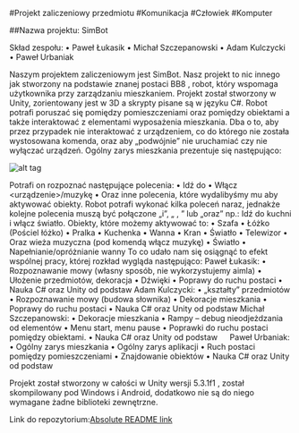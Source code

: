 #Projekt zaliczeniowy przedmiotu
#Komunikacja
#Człowiek
#Komputer

##Nazwa projektu: SimBot

Skład zespołu:
•	Paweł Łukasik
•	Michał Szczepanowski
•	Adam Kulczycki
•	Paweł Urbaniak

Naszym projektem zaliczeniowym jest SimBot. Nasz projekt to nic innego jak stworzony na podstawie znanej postaci BB8 , robot, który wspomaga użytkownika przy zarządzaniu mieszkaniem. Projekt został stworzony w Unity, zorientowany jest w 3D a skrypty pisane są w języku C#. Robot potrafi poruszać się pomiędzy pomieszczeniami oraz pomiędzy obiektami a także interaktować z elementami wyposażenia mieszkania. Dba o to, aby przez przypadek nie interaktować z urządzeniem, co do którego nie została wystosowana komenda, oraz aby „podwójnie” nie uruchamiać czy nie wyłączać urządzeń.
Ogólny zarys mieszkania prezentuje się następująco:

![alt tag](http://i.imgur.com/CIkEmin.png)

Potrafi on rozpoznać następujące polecenia:
•	Idź do <pomieszczenie>
•	Włącz <urządzenie>/muzykę
•	Oraz inne polecenia, które wydalibyśmy mu aby aktywować obiekty.
Robot potrafi wykonać kilka poleceń naraz, jednakże kolejne polecenia muszą być połączone „i”, „ , ” lub „oraz” np.: Idź do kuchni i włącz światło.
Obiekty, które możemy aktywować to:
•	Szafa
•	Łóżko (Pościel łóżko)
•	Pralka
•	Kuchenka
•	Wanna
•	Kran
•	Światło
•	Telewizor
•	Oraz wieża muzyczna (pod komendą włącz muzykę)
•	Światło
•	Napełnianie/opróżnianie wanny
To co udało nam się osiągnąć to efekt wspólnej pracy, której rozkład wygląda następująco:
Paweł Łukasik:
•	Rozpoznawanie mowy (własny sposób, nie wykorzystujemy aimla)
•	Ułożenie przedmiotów, dekoracja
•	Dźwięki
•	Poprawy do ruchu postaci
•	Nauka C# oraz Unity od podstaw
Adam Kulczycki:
•	„kształty” przedmiotów
•	Rozpoznawanie mowy (budowa słownika)
•	Dekoracje mieszkania
•	Poprawy do ruchu postaci
•	Nauka C# oraz Unity od podstaw
Michał Szczepanowski:
•	Dekoracje mieszkania
•	Rampy – debug nieodjeżdzania od elementów
•	Menu start, menu pause
•	Poprawki do ruchu postaci pomiędzy obiektami.
•	Nauka C# oraz Unity od podstaw
 
Paweł Urbaniak:
•	Ogólny zarys mieszkania
•	Ogólny zarys aplikacji
•	Ruch postaci pomiędzy pomieszczeniami
•	Znajdowanie obiektów
•	Nauka C# oraz Unity od podstaw

Projekt został stworzony w całości w Unity wersji 5.3.1f1 , został skompilowany pod Windows i Android, dodatkowo nie są do niego wymagane żadne biblioteki zewnętrzne.

Link do repozytorium:[Absolute README link]( https://github.com/Kaceki/SimBot-Unity )
